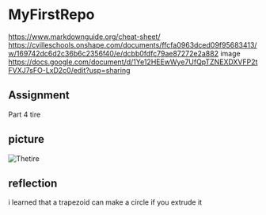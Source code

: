 # MyFirstRepo
https://www.markdownguide.org/cheat-sheet/
https://cvilleschools.onshape.com/documents/ffcfa0963dced09f95683413/w/169742dc6d2c36b6c2356f40/e/dcbb0fdfc79ae87272e2a882
image https://docs.google.com/document/d/1Ye12HEEwWye7UfQpTZNEXDXVFP2tFVXJ7sFO-LxD2c0/edit?usp=sharing

## Assignment
Part 4 tire
## picture
![Thetire](images/Thetire.png)
## reflection
i learned that a trapezoid can make a circle if you extrude it
